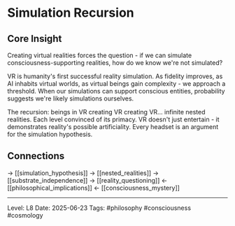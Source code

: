 # Simulation Recursion

## Core Insight
Creating virtual realities forces the question - if we can simulate consciousness-supporting realities, how do we know we're not simulated?

VR is humanity's first successful reality simulation. As fidelity improves, as AI inhabits virtual worlds, as virtual beings gain complexity - we approach a threshold. When our simulations can support conscious entities, probability suggests we're likely simulations ourselves.

The recursion: beings in VR creating VR creating VR... infinite nested realities. Each level convinced of its primacy. VR doesn't just entertain - it demonstrates reality's possible artificiality. Every headset is an argument for the simulation hypothesis.

## Connections
→ [[simulation_hypothesis]]
→ [[nested_realities]]
→ [[substrate_independence]]
→ [[reality_questioning]]
← [[philosophical_implications]]
← [[consciousness_mystery]]

---
Level: L8
Date: 2025-06-23
Tags: #philosophy #consciousness #cosmology